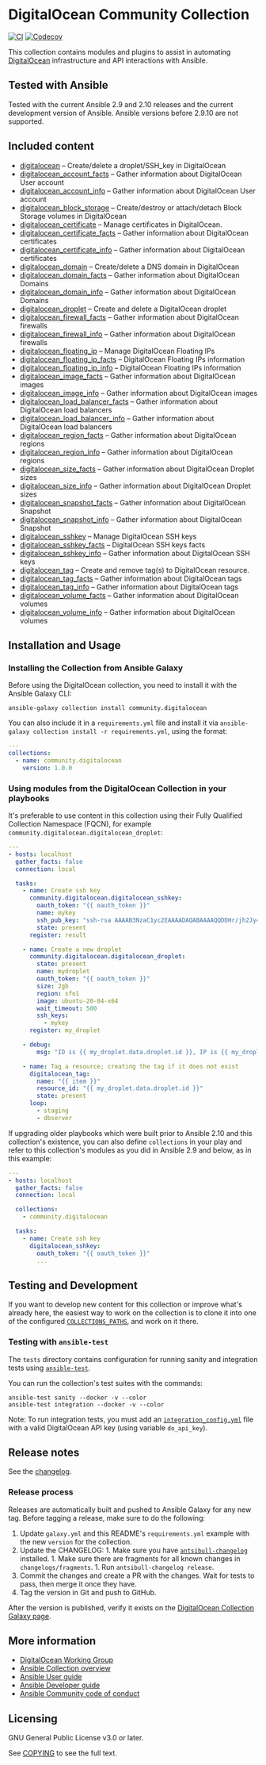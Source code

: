 # DigitalOcean Community Collection
[![CI](https://github.com/ansible-collections/community.digitalocean/workflows/CI/badge.svg?event=push)](https://github.com/ansible-collections/community.digitalocean/actions) [![Codecov](https://img.shields.io/codecov/c/github/ansible-collections/community.digitalocean)](https://codecov.io/gh/ansible-collections/community.digitalocean)

This collection contains modules and plugins to assist in automating [DigitalOcean](https://www.digitalocean.com) infrastructure and API interactions with Ansible.

## Tested with Ansible

Tested with the current Ansible 2.9 and 2.10 releases and the current development version of Ansible. Ansible versions before 2.9.10 are not supported.

## Included content

- [digitalocean](https://docs.ansible.com/ansible/2.10/collections/community/digitalocean/digitalocean_module.html) – Create/delete a droplet/SSH_key in DigitalOcean
- [digitalocean_account_facts](https://docs.ansible.com/ansible/2.10/collections/community/digitalocean/digitalocean_account_facts_module.html) – Gather information about DigitalOcean User account
- [digitalocean_account_info](https://docs.ansible.com/ansible/2.10/collections/community/digitalocean/digitalocean_account_info_module.html) – Gather information about DigitalOcean User account
- [digitalocean_block_storage](https://docs.ansible.com/ansible/2.10/collections/community/digitalocean/digitalocean_block_storage_module.html) – Create/destroy or attach/detach Block Storage volumes in DigitalOcean
- [digitalocean_certificate](https://docs.ansible.com/ansible/2.10/collections/community/digitalocean/digitalocean_certificate_module.html) – Manage certificates in DigitalOcean.
- [digitalocean_certificate_facts](https://docs.ansible.com/ansible/2.10/collections/community/digitalocean/digitalocean_certificate_facts_module.html) – Gather information about DigitalOcean certificates
- [digitalocean_certificate_info](https://docs.ansible.com/ansible/2.10/collections/community/digitalocean/digitalocean_certificate_info_module.html) – Gather information about DigitalOcean certificates
- [digitalocean_domain](https://docs.ansible.com/ansible/2.10/collections/community/digitalocean/digitalocean_domain_module.html) – Create/delete a DNS domain in DigitalOcean
- [digitalocean_domain_facts](https://docs.ansible.com/ansible/2.10/collections/community/digitalocean/digitalocean_domain_facts_module.html) – Gather information about DigitalOcean Domains
- [digitalocean_domain_info](https://docs.ansible.com/ansible/2.10/collections/community/digitalocean/digitalocean_domain_info_module.html) – Gather information about DigitalOcean Domains
- [digitalocean_droplet](https://docs.ansible.com/ansible/2.10/collections/community/digitalocean/digitalocean_droplet_module.html) – Create and delete a DigitalOcean droplet
- [digitalocean_firewall_facts](https://docs.ansible.com/ansible/2.10/collections/community/digitalocean/digitalocean_firewall_facts_module.html) – Gather information about DigitalOcean firewalls
- [digitalocean_firewall_info](https://docs.ansible.com/ansible/2.10/collections/community/digitalocean/digitalocean_firewall_info_module.html) – Gather information about DigitalOcean firewalls
- [digitalocean_floating_ip](https://docs.ansible.com/ansible/2.10/collections/community/digitalocean/digitalocean_floating_ip_module.html) – Manage DigitalOcean Floating IPs
- [digitalocean_floating_ip_facts](https://docs.ansible.com/ansible/2.10/collections/community/digitalocean/digitalocean_floating_ip_facts_module.html) – DigitalOcean Floating IPs information
- [digitalocean_floating_ip_info](https://docs.ansible.com/ansible/2.10/collections/community/digitalocean/digitalocean_floating_ip_info_module.html) – DigitalOcean Floating IPs information
- [digitalocean_image_facts](https://docs.ansible.com/ansible/2.10/collections/community/digitalocean/digitalocean_image_facts_module.html) – Gather information about DigitalOcean images
- [digitalocean_image_info](https://docs.ansible.com/ansible/2.10/collections/community/digitalocean/digitalocean_image_info_module.html) – Gather information about DigitalOcean images
- [digitalocean_load_balancer_facts](https://docs.ansible.com/ansible/2.10/collections/community/digitalocean/digitalocean_load_balancer_facts_module.html) – Gather information about DigitalOcean load balancers
- [digitalocean_load_balancer_info](https://docs.ansible.com/ansible/2.10/collections/community/digitalocean/digitalocean_load_balancer_info_module.html) – Gather information about DigitalOcean load balancers
- [digitalocean_region_facts](https://docs.ansible.com/ansible/2.10/collections/community/digitalocean/digitalocean_region_facts_module.html) – Gather information about DigitalOcean regions
- [digitalocean_region_info](https://docs.ansible.com/ansible/2.10/collections/community/digitalocean/digitalocean_region_info_module.html) – Gather information about DigitalOcean regions
- [digitalocean_size_facts](https://docs.ansible.com/ansible/2.10/collections/community/digitalocean/digitalocean_size_facts_module.html) – Gather information about DigitalOcean Droplet sizes
- [digitalocean_size_info](https://docs.ansible.com/ansible/2.10/collections/community/digitalocean/digitalocean_size_info_module.html) – Gather information about DigitalOcean Droplet sizes
- [digitalocean_snapshot_facts](https://docs.ansible.com/ansible/2.10/collections/community/digitalocean/digitalocean_snapshot_facts_module.html) – Gather information about DigitalOcean Snapshot
- [digitalocean_snapshot_info](https://docs.ansible.com/ansible/2.10/collections/community/digitalocean/digitalocean_snapshot_info_module.html) – Gather information about DigitalOcean Snapshot
- [digitalocean_sshkey](https://docs.ansible.com/ansible/2.10/collections/community/digitalocean/digitalocean_sshkey_module.html) – Manage DigitalOcean SSH keys
- [digitalocean_sshkey_facts](https://docs.ansible.com/ansible/2.10/collections/community/digitalocean/digitalocean_sshkey_facts_module.html) – DigitalOcean SSH keys facts
- [digitalocean_sshkey_info](https://docs.ansible.com/ansible/2.10/collections/community/digitalocean/digitalocean_sshkey_info_module.html) – Gather information about DigitalOcean SSH keys
- [digitalocean_tag](https://docs.ansible.com/ansible/2.10/collections/community/digitalocean/digitalocean_tag_module.html) – Create and remove tag(s) to DigitalOcean resource.
- [digitalocean_tag_facts](https://docs.ansible.com/ansible/2.10/collections/community/digitalocean/digitalocean_tag_facts_module.html) – Gather information about DigitalOcean tags
- [digitalocean_tag_info](https://docs.ansible.com/ansible/2.10/collections/community/digitalocean/digitalocean_tag_info_module.html) – Gather information about DigitalOcean tags
- [digitalocean_volume_facts](https://docs.ansible.com/ansible/2.10/collections/community/digitalocean/digitalocean_volume_facts_module.html) – Gather information about DigitalOcean volumes
- [digitalocean_volume_info](https://docs.ansible.com/ansible/2.10/collections/community/digitalocean/digitalocean_volume_info_module.html) – Gather information about DigitalOcean volumes

## Installation and Usage

### Installing the Collection from Ansible Galaxy

Before using the DigitalOcean collection, you need to install it with the Ansible Galaxy CLI:

    ansible-galaxy collection install community.digitalocean

You can also include it in a `requirements.yml` file and install it via `ansible-galaxy collection install -r requirements.yml`, using the format:

```yaml
---
collections:
  - name: community.digitalocean
    version: 1.0.0
```

### Using modules from the DigitalOcean Collection in your playbooks

It's preferable to use content in this collection using their Fully Qualified Collection Namespace (FQCN), for example `community.digitalocean.digitalocean_droplet`:

```yaml
---
- hosts: localhost
  gather_facts: false
  connection: local

  tasks:
    - name: Create ssh key
      community.digitalocean.digitalocean_sshkey:
        oauth_token: "{{ oauth_token }}"
        name: mykey
        ssh_pub_key: "ssh-rsa AAAAB3NzaC1yc2EAAAADAQABAAAAQQDDHr/jh2Jy4yALcK4JyWbVkPRaWmhck3IgCoeOO3z1e2dBowLh64QAM+Qb72pxekALga2oi4GvT+TlWNhzPH4V example"
        state: present
      register: result

    - name: Create a new droplet
      community.digitalocean.digitalocean_droplet:
        state: present
        name: mydroplet
        oauth_token: "{{ oauth_token }}"
        size: 2gb
        region: sfo1
        image: ubuntu-20-04-x64
        wait_timeout: 500
        ssh_keys:
          - mykey
      register: my_droplet

    - debug:
        msg: "ID is {{ my_droplet.data.droplet.id }}, IP is {{ my_droplet.data.ip_address }}"

    - name: Tag a resource; creating the tag if it does not exist
      digitalocean_tag:
        name: "{{ item }}"
        resource_id: "{{ my_droplet.data.droplet.id }}"
        state: present
      loop:
        - staging
        - dbserver
```

If upgrading older playbooks which were built prior to Ansible 2.10 and this collection's existence, you can also define `collections` in your play and refer to this collection's modules as you did in Ansible 2.9 and below, as in this example:

```yaml
---
- hosts: localhost
  gather_facts: false
  connection: local

  collections:
    - community.digitalocean

  tasks:
    - name: Create ssh key
      digitalocean_sshkey:
        oauth_token: "{{ oauth_token }}"
        ...
```

## Testing and Development

If you want to develop new content for this collection or improve what's already here, the easiest way to work on the collection is to clone it into one of the configured [`COLLECTIONS_PATHS`](https://docs.ansible.com/ansible/latest/reference_appendices/config.html#collections-paths), and work on it there.

### Testing with `ansible-test`

The `tests` directory contains configuration for running sanity and integration tests using [`ansible-test`](https://docs.ansible.com/ansible/latest/dev_guide/testing_integration.html).

You can run the collection's test suites with the commands:

    ansible-test sanity --docker -v --color
    ansible-test integration --docker -v --color

Note: To run integration tests, you must add an [`integration_config.yml`](https://docs.ansible.com/ansible/latest/dev_guide/testing_integration.html#integration-config-yml) file with a valid DigitalOcean API key (using variable `do_api_key`).

## Release notes

See the [changelog](https://github.com/ansible-collections/community.digitalocean/blob/main/CHANGELOG.rst).

### Release process

Releases are automatically built and pushed to Ansible Galaxy for any new tag. Before tagging a release, make sure to do the following:

  1. Update `galaxy.yml` and this README's `requirements.yml` example with the new `version` for the collection.
  1. Update the CHANGELOG:
    1. Make sure you have [`antsibull-changelog`](https://pypi.org/project/antsibull-changelog/) installed.
    1. Make sure there are fragments for all known changes in `changelogs/fragments`.
    1. Run `antsibull-changelog release`.
  1. Commit the changes and create a PR with the changes. Wait for tests to pass, then merge it once they have.
  1. Tag the version in Git and push to GitHub.

After the version is published, verify it exists on the [DigitalOcean Collection Galaxy page](https://galaxy.ansible.com/community/digitalocean).

## More information

  - [DigitalOcean Working Group](https://github.com/ansible/community/wiki/Digital-Ocean)
  - [Ansible Collection overview](https://github.com/ansible-collections/overview)
  - [Ansible User guide](https://docs.ansible.com/ansible/latest/user_guide/index.html)
  - [Ansible Developer guide](https://docs.ansible.com/ansible/latest/dev_guide/index.html)
  - [Ansible Community code of conduct](https://docs.ansible.com/ansible/latest/community/code_of_conduct.html)

## Licensing

GNU General Public License v3.0 or later.

See [COPYING](https://www.gnu.org/licenses/gpl-3.0.txt) to see the full text.
